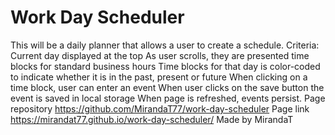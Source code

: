 # Work Day Scheduler
This will be a daily planner that allows a user to create a schedule.
Criteria:
Current day displayed at the top
As user scrolls, they are presented time blocks for standard business hours
Time blocks for that day is color-coded to indicate whether it is in the past, present or future
When clicking on a time block, user can enter an event
When user clicks on the save button the event is saved in local storage
When page is refreshed, events persist.
Page repository https://github.com/MirandaT77/work-day-scheduler
Page link https://mirandat77.github.io/work-day-scheduler/
Made by MirandaT
